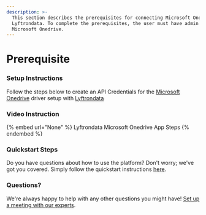 ```yaml
---
description: >-
  This section describes the prerequisites for connecting Microsoft Onedrive to
  Lyftrondata. To complete the prerequisites, the user must have admin access to
  Microsoft Onedrive.
---
```


# Prerequisite

<mark style="color:blue;"></mark>

### Setup Instructions

Follow the steps below to create an API Credentials for the [Microsoft Onedrive](None) driver setup with [Lyftrondata](https://www.lyftrondata.com)

### Video Instruction

{% embed url="None" %}
Lyftrondata Microsoft Onedrive App Steps
{% endembed %}

### Quickstart Steps

Do you have questions about how to use the platform? Don't worry; we've got you covered. Simply follow the quickstart instructions [here](README.md).

### Questions? <a href="#questions" id="questions"></a>

We're always happy to help with any other questions you might have! [Set up a meeting with our experts](https://www.lyftrondata.com/book-a-meeting/).


